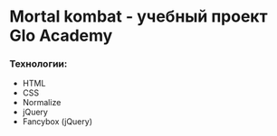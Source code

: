 # Mortal kombat - учебный проект Glo Academy

### Технологии:
- HTML
- CSS
- Normalize
- jQuery
- Fancybox (jQuery)

